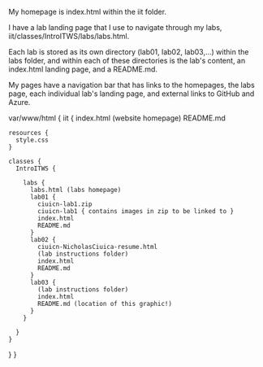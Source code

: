 My homepage is index.html within the iit folder.

I have a lab landing page that I use to navigate through my labs, iit/classes/IntroITWS/labs/labs.html.

Each lab is stored as its own directory (lab01, lab02, lab03,...) within the labs folder,
and within each of these directories is the lab's content, an index.html landing page, and a README.md.

My pages have a navigation bar that has links to the homepages, the labs page, each individual lab's landing page,
and external links to GitHub and Azure.

var/www/html {
  iit {
    index.html (website homepage)
    README.md

    resources {
      style.css
    }

    classes {
      IntroITWS {

        labs {
          labs.html (labs homepage)
          lab01 {
            ciuicn-lab1.zip
            ciuicn-lab1 { contains images in zip to be linked to }
            index.html
            README.md
          }
          lab02 {
            ciuicn-NicholasCiuica-resume.html
            (lab instructions folder)
            index.html
            README.md
          }
          lab03 {
            (lab instructions folder)
            index.html
            README.md (location of this graphic!)
          }
        }
        
      }
    }
  }
}
